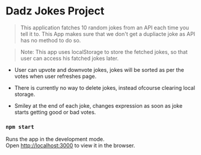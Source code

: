 # Dadz Jokes Project

> This application fatches 10 random jokes from an API each time you tell it to. This App makes sure that we don't get a dupliacte joke as API has no method to do so.

> Note: This app uses localStorage to store the fetched jokes, so that user can access his fatched jokes later.

- User can upvote and downvote jokes, jokes will be sorted as per the votes when user refreshes page.

- There is currently no way to delete jokes, instead ofcourse clearing local storage.

- Smiley at the end of each joke, changes expression as soon as joke starts getting good or bad votes.

### `npm start`

Runs the app in the development mode.<br>
Open [http://localhost:3000](http://localhost:3000) to view it in the browser.
